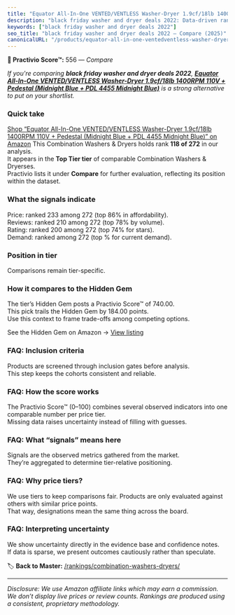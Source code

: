 ```yaml
---
title: "Equator All-In-One VENTED/VENTLESS Washer-Dryer 1.9cf/18lb 1400RPM 110V + Pedestal (Midnight Blue + PDL 4455 Midnight Blue)"
description: "black friday washer and dryer deals 2022: Data-driven ranking using the Practivio Score™. Positioned by quality, value, demand, findability, momentum."
keywords: ["black friday washer and dryer deals 2022"]
seo_title: "black friday washer and dryer deals 2022 — Compare (2025)"
canonicalURL: "/products/equator-all-in-one-ventedventless-washer-dryer-19cf18lb-1400rpm-110v-pedestal-midnight-blue-pdl-4455-midnight-blue-B0DGVSCVF8/"
---
```


**🛒 Practivio Score™:** 556 — _Compare_


*If you're comparing **black friday washer and dryer deals 2022**, **[Equator All-In-One VENTED/VENTLESS Washer-Dryer 1.9cf/18lb 1400RPM 110V + Pedestal (Midnight Blue + PDL 4455 Midnight Blue)](https://www.amazon.com/dp/B0DGVSCVF8?tag=practivio-20)** is a strong alternative to put on your shortlist.*
### Quick take
[Shop “Equator All-In-One VENTED/VENTLESS Washer-Dryer 1.9cf/18lb 1400RPM 110V + Pedestal (Midnight Blue + PDL 4455 Midnight Blue)” on Amazon](https://www.amazon.com/dp/B0DGVSCVF8?tag=practivio-20)
This Combination Washers & Dryers holds rank **118 of 272** in our analysis.  
It appears in the **Top Tier tier** of comparable Combination Washers & Dryerses.  
Practivio lists it under **Compare** for further evaluation, reflecting its position within the dataset.

### What the signals indicate
Price: ranked 233 among 272 (top 86% in affordability).  
Reviews: ranked 210 among 272 (top 78% by volume).  
Rating: ranked 200 among 272 (top 74% for stars).  
Demand: ranked  among 272 (top % for current demand).

### Position in tier
Comparisons remain tier-specific.

### How it compares to the Hidden Gem
The tier’s Hidden Gem posts a Practivio Score™ of 740.00.  
This pick trails the Hidden Gem by 184.00 points.  
Use this context to frame trade-offs among competing options.  

See the Hidden Gem on Amazon → [View listing](https://www.amazon.com/dp/B0C72WLSJ1?tag=practivio-20)

### FAQ: Inclusion criteria
Products are screened through inclusion gates before analysis.  
This step keeps the cohorts consistent and reliable.

### FAQ: How the score works
The Practivio Score™ (0–100) combines several observed indicators into one comparable number per price tier.  
Missing data raises uncertainty instead of filling with guesses.

### FAQ: What “signals” means here
Signals are the observed metrics gathered from the market.  
They’re aggregated to determine tier-relative positioning.

### FAQ: Why price tiers?
We use tiers to keep comparisons fair. Products are only evaluated against others with similar price points.  
That way, designations mean the same thing across the board.

### FAQ: Interpreting uncertainty
We show uncertainty directly in the evidence base and confidence notes.  
If data is sparse, we present outcomes cautiously rather than speculate.

<!-- Missing template for Compare/CompareWithinPriceClass -->


🏷️ **Back to Master:** [/rankings/combination-washers-dryers/](/rankings/combination-washers-dryers/)

---
_Disclosure: We use Amazon affiliate links which may earn a commission. We don’t display live prices or review counts. Rankings are produced using a consistent, proprietary methodology._
